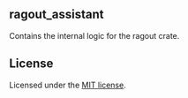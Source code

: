 ## ragout_assistant
Contains the internal logic for the ragout crate.


## License 
Licensed under the <a href="LICENSE">MIT license</a>.

